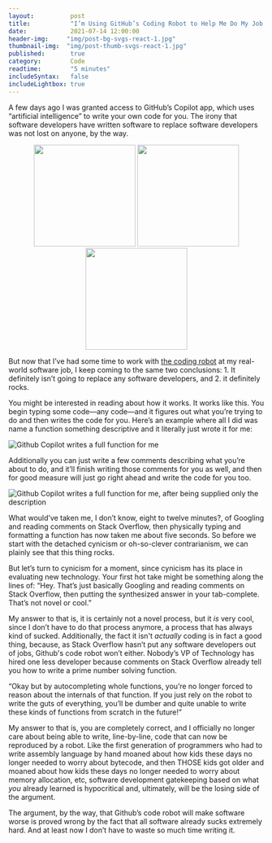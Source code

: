 ```yaml
---
layout:          post
title:           "I’m Using GitHub’s Coding Robot to Help Me Do My Job and It Rocks"
date:            2021-07-14 12:00:00
header-img:     "img/post-bg-svgs-react-1.jpg"
thumbnail-img:  "img/post-thumb-svgs-react-1.jpg"
published:       true
category:        Code
readtime:        "5 minutes"
includeSyntax:   false
includeLightbox: true
---
```


<span class='illuminated-letter'>A</span> few days ago I was granted access to GitHub’s Copilot app, which uses “artificial intelligence” to write your own code for you. The irony that software developers have written software to replace software developers was not lost on anyone, by the way.

<center>
<a href="https://union.io/images/repo/20210714-01--2eaa58.jpg" onclick="microLite(this); return false;"><img src="https://union.io/images/repo/20210714-01--2eaa58.jpg" width="200" class="inline" /></a> <a href="https://union.io/images/repo/20210714-02--43aefc.jpg" onclick="microLite(this); return false;"><img src="https://union.io/images/repo/20210714-02--43aefc.jpg" width="200" class="inline" /></a> <a href="https://union.io/images/repo/20210714-03--3c1dea.png" onclick="microLite(this); return false;"><img src="https://union.io/images/repo/20210714-03--3c1dea.png" width="200" class="inline" /></a>
</center>

But now that I’ve had some time to work with <a href="https://copilot.github.com/" target="new">the coding robot</a> at my real-world software job, I keep coming to the same two conclusions: 1. It definitely isn’t going to replace any software developers, and 2. it definitely rocks.

You might be interested in reading about how it works. It works like this. You begin typing some code—any code—and it figures out what you’re trying to do and then writes the code for you. Here’s an example where all I did was name a function something descriptive and it literally just wrote it for me:

<img src="https://union.io/images/repo/20210715-00--b42384.gif" class="full" alt="Github Copilot writes a full function for me">

Additionally you can just write a few comments describing what you’re about to do, and it’ll finish writing those comments for you as well, and then for good measure will just go right ahead and write the code for you too.

<img src="https://union.io/images/repo/20210715-01--c4714d.gif" class="full" alt="Github Copilot writes a full function for me, after being supplied only the description">

What would’ve taken me, I don’t know, eight to twelve minutes?, of Googling and reading comments on Stack Overflow, then physically typing and formatting a function has now taken me about five seconds. So before we start with the detached cynicism or oh-so-clever contrarianism, we can plainly see that this thing rocks.

But let’s turn to cynicism for a moment, since cynicism has its place in evaluating new technology. Your first hot take might be something along the lines of: “Hey. That’s just basically Googling and reading comments on Stack Overflow, then putting the synthesized answer in your tab-complete. That’s not novel or cool.”

My answer to that is, it is certainly not a novel process, but it _is_ very cool, since I don’t have to do that process anymore, a process that has always kind of sucked. Additionally, the fact it isn't _actually_ coding is in fact a good thing, because, as Stack Overflow hasn’t put any software developers out of jobs, Github's code robot won’t either. Nobody’s VP of Technology has hired one less developer because comments on Stack Overflow already tell you how to write a prime number solving function.

“Okay but by autocompleting whole functions, you’re no longer forced to reason about the internals of that function. If you just rely on the robot to write the guts of everything, you’ll be dumber and quite unable to write these kinds of functions from scratch in the future!”

My answer to that is, you are completely correct, and I officially no longer care about being able to write, line-by-line, code that can now be reproduced by a robot. Like the first generation of programmers who had to write assembly language by hand moaned about how kids these days no longer needed to worry about bytecode, and then THOSE kids got older and moaned about how kids these days no longer needed to worry about memory allocation, etc, software development gatekeeping based on what _you_ already learned is hypocritical and, ultimately, will be the losing side of the argument.

The argument, by the way, that Github’s code robot will make software worse is proved wrong by the fact that all software already sucks extremely hard. And at least now I don’t have to waste so much time writing it.
